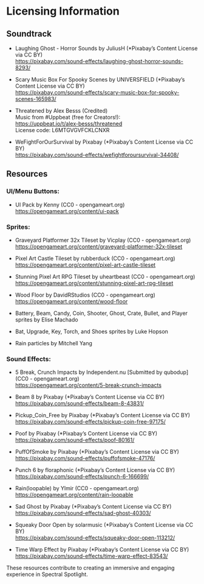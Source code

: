 # Licensing Information

## Soundtrack
- Laughing Ghost - Horror Sounds by JuliusH (*Pixabay’s Content License via CC BY)<br>
https://pixabay.com/sound-effects/laughing-ghost-horror-sounds-8293/

- Scary Music Box For Spooky Scenes by UNIVERSFIELD (*Pixabay’s Content License via CC BY)<br>
https://pixabay.com/sound-effects/scary-music-box-for-spooky-scenes-165983/

- Threatened by Alex Besss (Credited)<br>
Music from #Uppbeat (free for Creators!):<br>
https://uppbeat.io/t/alex-besss/threatened<br>
License code: L6MTGVGVFCKLCNXR

- WeFightForOurSurvival by Pixabay (*Pixabay’s Content License via CC BY)<br>
https://pixabay.com/sound-effects/wefightforoursurvival-34408/

## Resources
### UI/Menu Buttons:
- UI Pack by Kenny (CC0 - opengameart.org)<br>
https://opengameart.org/content/ui-pack

### Sprites:
- Graveyard Platformer 32x Tileset by Vicplay (CC0 - opengameart.org)<br>
https://opengameart.org/content/graveyard-platformer-32x-tileset

- Pixel Art Castle Tileset by rubberduck (CC0 - opengameart.org)<br>
https://opengameart.org/content/pixel-art-castle-tileset

- Stunning Pixel Art RPG Tileset by uheartbeast (CC0 - opengameart.org)<br>
https://opengameart.org/content/stunning-pixel-art-rpg-tileset

- Wood Floor by DavidRStudios (CC0 - opengameart.org)<br>
https://opengameart.org/content/wood-floor

- Battery, Beam, Candy, Coin, Shooter, Ghost, Crate, Bullet, and Player sprites by Elise Machado
- Bat, Upgrade, Key, Torch, and Shoes sprites by Luke Hopson
- Rain particles by Mitchell Yang

### Sound Effects:
- 5 Break, Crunch Impacts by Independent.nu [Submitted by qubodup]<br>
(CC0 - opengameart.org)<br>
https://opengameart.org/content/5-break-crunch-impacts

- Beam 8 by Pixabay (*Pixabay’s Content License via CC BY)<br>
https://pixabay.com/sound-effects/beam-8-43831/

- Pickup_Coin_Free by Pixabay (*Pixabay’s Content License via CC BY)<br>
https://pixabay.com/sound-effects/pickup-coin-free-97175/

- Poof by Pixabay (*Pixabay’s Content License via CC BY)<br>
https://pixabay.com/sound-effects/poof-80161/

- PuffOfSmoke by Pixabay (*Pixabay’s Content License via CC BY)<br>
https://pixabay.com/sound-effects/puffofsmoke-47176/

- Punch 6 by floraphonic (*Pixabay’s Content License via CC BY)<br>
https://pixabay.com/sound-effects/punch-6-166699/

- Rain(loopable) by Ylmir (CC0 - opengameart.org)<br>
https://opengameart.org/content/rain-loopable

- Sad Ghost by Pixabay (*Pixabay’s Content License via CC BY)<br>
https://pixabay.com/sound-effects/sad-ghost-40303/

- Squeaky Door Open by solarmusic (*Pixabay’s Content License via CC BY)<br>
https://pixabay.com/sound-effects/squeaky-door-open-113212/

- Time Warp Effect by Pixabay (*Pixabay’s Content License via CC BY)<br>
https://pixabay.com/sound-effects/time-warp-effect-83543/


These resources contribute to creating an immersive and engaging experience in Spectral Spotlight.
